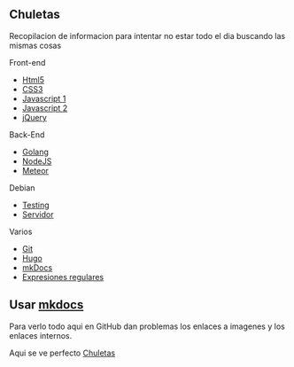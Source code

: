 ## Chuletas
Recopilacion de informacion para intentar no estar todo el dia buscando las mismas cosas

Front-end  
* [Html5](https://github.com/BrusBilis/chuletas/blob/master/docs/content/frontend/html5.md)  
* [CSS3](https://github.com/BrusBilis/chuletas/blob/master/docs/content/frontend/css3.md)  
* [Javascript 1](https://github.com/BrusBilis/chuletas/blob/master/docs/content/frontend/js1.md)  
* [Javascript 2](https://github.com/BrusBilis/chuletas/blob/master/docs/content/frontend/js2.md)  
* [jQuery](https://github.com/BrusBilis/chuletas/blob/master/docs/content/frontend/jquery.md)  

Back-End  
* [Golang](https://github.com/BrusBilis/chuletas/blob/master/docs/content/backend/golang.md)  
* [NodeJS](https://github.com/BrusBilis/chuletas/blob/master/docs/content/backend/nodejs.md)  
* [Meteor](https://github.com/BrusBilis/chuletas/blob/master/docs/content/backend/meteor.md)  

Debian  
* [Testing](https://github.com/BrusBilis/chuletas/blob/master/docs/content/debian/testing.md)  
* [Servidor](https://github.com/BrusBilis/chuletas/blob/master/docs/content/debian/servidor.md)  

Varios  
* [Git](https://github.com/BrusBilis/chuletas/blob/master/docs/content/varios/git.md)  
* [Hugo](https://github.com/BrusBilis/chuletas/blob/master/docs/content/varios/hugo.md)   
* [mkDocs](https://github.com/BrusBilis/chuletas/blob/master/docs/content/varios/mkdocs.md)  
* [Expresiones regulares](https://github.com/BrusBilis/chuletas/blob/master/docs/content/varios/expreregulares.md)   


## Usar [mkdocs](http://www.mkdocs.org/)

Para verlo todo aqui en GitHub dan problemas los enlaces a imagenes y los 
enlaces internos.

Aqui se ve perfecto [Chuletas](http://brusbilis.com/chuletas) 

